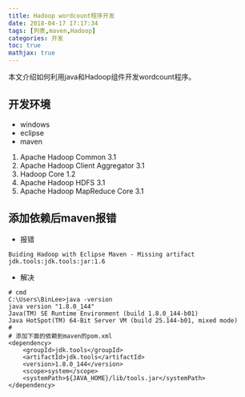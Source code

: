 ```yaml
---
title: Hadoop wordcount程序开发
date: 2018-04-17 17:17:34
tags: [列表,maven,Hadoop]
categories: 开发
toc: true
mathjax: true
---
```


本文介绍如何利用java和Hadoop组件开发wordcount程序。

<!-- more -->
## 开发环境
- windows
- eclipse
- maven
1. Apache Hadoop Common 3.1
2. Apache Hadoop Client Aggregator 3.1
3. Hadoop Core 1.2
4. Apache Hadoop HDFS 3.1
5. Apache Hadoop MapReduce Core 3.1

## 添加依赖后maven报错
- 报错
```
Buiding Hadoop with Eclipse Maven - Missing artifact jdk.tools:jdk.tools:jar:1.6
```
- 解决
```
# cmd
C:\Users\BinLee>java -version
java version "1.8.0_144"
Java(TM) SE Runtime Environment (build 1.8.0_144-b01)
Java HotSpot(TM) 64-Bit Server VM (build 25.144-b01, mixed mode)
#
# 添加下面的依赖到maven的pom.xml
<dependency>
    <groupId>jdk.tools</groupId>
    <artifactId>jdk.tools</artifactId>
    <version>1.8.0_144</version>
    <scope>system</scope>
    <systemPath>${JAVA_HOME}/lib/tools.jar</systemPath>
</dependency>
```